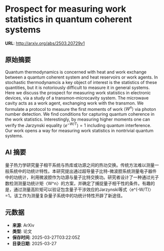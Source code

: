 # Prospect for measuring work statistics in quantum coherent systems

**URL**: http://arxiv.org/abs/2503.20729v1

## 原始摘要

Quantum thermodynamics is concerned with heat and work exchange between a
quantum coherent system and heat reservoirs or work agents. In stochastic
thermodynamcis a key object of interest is the statistics of these quantities,
but it is notoriously difficult to measure it in general systems. Here we
discuss the prospect for measuring work statistics in electronic devices, via a
study of a transmon-microcavity system. The microwave cavity acts as a work
agent, exchanging work with the transmon. We formulate a protocol to measure
the first moments of work $\langle W^n \rangle$ via photon number detection. We
find conditions for capturing quantum coherence in the work statistics.
Interestingly, by measuring higher moments one can verify the Jarzynski
equality $\langle e^{-W/T} \rangle = 1$ including quantum interference. Our
work opens a way for measuring work statistics in nontrivial quantum systems.


## AI 摘要

量子热力学研究量子相干系统与热库或功源之间的热功交换。传统方法难以测量一般系统中的功统计特性。本研究提出通过超导量子比特-微波腔系统测量电子器件中的功统计，利用微波腔作为功源与量子比特交换功。研究者设计了一种通过光子数检测测量功统计矩〈W^n〉的方案，并确定了捕捉量子相干性的条件。有趣的是，通过测量高阶矩可以验证包含量子干涉效应的Jarzynski等式〈e^(-W/T)〉=1。该工作为测量复杂量子系统中的功统计特性开辟了新途径。

## 元数据

- **来源**: ArXiv
- **类型**: 论文
- **保存时间**: 2025-03-27T03:22:05Z
- **目录日期**: 2025-03-27
